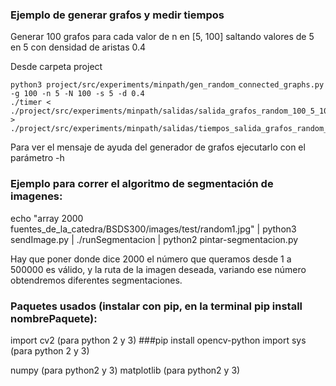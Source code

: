 ### Ejemplo de generar grafos y medir tiempos

Generar 100 grafos para cada valor de n en [5, 100] saltando valores de 5 en 5 con densidad de aristas 0.4

Desde carpeta project

```
python3 project/src/experiments/minpath/gen_random_connected_graphs.py -g 100 -n 5 -N 100 -s 5 -d 0.4
./timer < ./project/src/experiments/minpath/salidas/salida_grafos_random_100_5_100_5_0.4.txt > ./project/src/experiments/minpath/salidas/tiempos_salida_grafos_random_100_5_100_5_0.4.csv

```

Para ver el mensaje de ayuda del generador de grafos ejecutarlo con el parámetro -h



### Ejemplo para correr el algoritmo de segmentación de imagenes:

echo "array 2000 fuentes_de_la_catedra/BSDS300/images/test/random1.jpg" | python3 sendImage.py | ./runSegmentacion | python2 pintar-segmentacion.py

Hay que poner donde dice 2000 el número que queramos desde 1 a 500000 es válido, y la ruta de la imagen deseada, variando ese número obtendremos diferentes segmentaciones.

### Paquetes usados (instalar con pip, en la terminal pip install nombrePaquete):
import cv2 (para python 2 y 3)  ###pip install opencv-python
import sys (para python 2 y 3)

numpy   (para python2 y 3)
matplotlib  (para python2 y 3)

